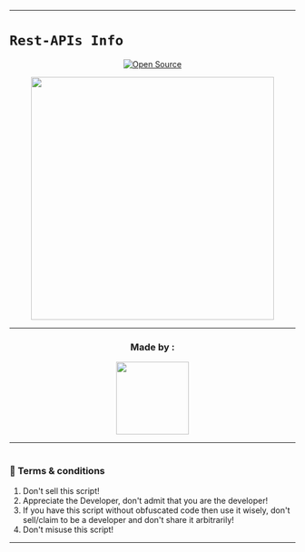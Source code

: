 

------

# ```Rest-APIs Info```
<p align="center">
<a href="https://github.com/nuno1227/"><img title="Open Source" src="https://img.shields.io/badge/Author-Nuno7-red"></a>
</p>
<p align='center'>
<img src="https://telegra.ph/file/715259342d27cc48c11e1.jpg?size=1000" height="428" width="428" />
    </p>
    
-------

<h3 align="center">Made by :</h3>
<p align="center">
  <a href="https://github.com/nuno1227"><img src="https://telegra.ph/file/35836e7105b9811852830.jpg" height="128" width="128" /></a>
    </p>

-------

#
### 📮 Terms & conditions
1. Don't sell this script!
2. Appreciate the Developer, don't admit that you are the developer!
3. If you have this script without obfuscated code then use it wisely, don't sell/claim to be a developer and don't share it arbitrarily!
4. Don't misuse this script!

-------
